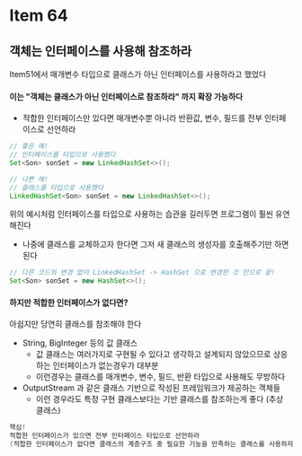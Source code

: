 # Item 64
## 객체는 인터페이스를 사용해 참조하라

Item51에서 매개변수 타입으로 클래스가 아닌 인터페이스를 사용하라고 했었다
#### 이는 "객체는 클래스가 아닌 인터페이스로 참조하라" 까지 확장 가능하다
- 적합한 인터페이스만 있다면 매개변수뿐 아니라 반환값, 변수, 필드를 전부 인터페이스로 선언하라

```java
// 좋은 예!
// 인터페이스를 타입으로 사용했다
Set<Son> sonSet = new LinkedHashSet<>();
```

```java
// 나쁜 예!
// 클래스를 타입으로 사용했다
LinkedHashSet<Son> sonSet = new LinkedHashSet<>();
```

위의 예시처럼 인터페이스를 타입으로 사용하는 습관을 길러두면 프로그램이 훨씬 유연해진다
- 나중에 클래스를 교체하고자 한다면 그저 새 클래스의 생성자를 호출해주기만 하면 된다
```java
// 다른 코드의 변경 없이 LinkedHashSet -> HashSet 으로 변경한 것 만으로 끝!
Set<Son> sonSet = new HashSet<>();
```

#### 하지만 적합한 인터페이스가 없다면?
아쉽지만 당연히 클래스를 참조해야 한다
- String, BigInteger 등의 값 클래스
  - 값 클래스는 여러가지로 구현될 수 있다고 생각하고 설계되지 않았으므로 상응하는 인터페이스가 없는경우가 대부분
  - 이런경우는 클래스를 매개변수, 변수, 필드, 반환 타입으로 사용해도 무방하다
- OutputStream 과 같은 클래스 기반으로 작성된 프레임워크가 제공하는 객체들
  - 이런 경우라도 특정 구현 클래스보다는 기반 클래스를 참조하는게 좋다 (추상 클래스)

```java
핵심!
적합한 인터페이스가 있으면 전부 인터페이스 타입으로 선언하라
(적합한 인터페이스가 없다면 클래스의 계층구조 중 필요한 기능을 만족하는 클래스를 사용하자)
```
